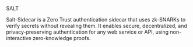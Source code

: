 SALT

Salt-Sidecar is a Zero Trust authentication sidecar that uses zk-SNARKs to verify secrets without revealing them. It enables secure, decentralized, and privacy-preserving authentication for any web service or API, using non-interactive zero-knowledge proofs.
